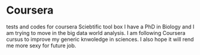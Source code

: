 # Coursera
tests and codes for coursera Sciebtific tool box
I have a PhD in Biology and I am trying to move in the big data world analysis. I am following Coursera cursus to improve my generic knwoledge in sciences. I also hope it will rend me more sexy for future job.
